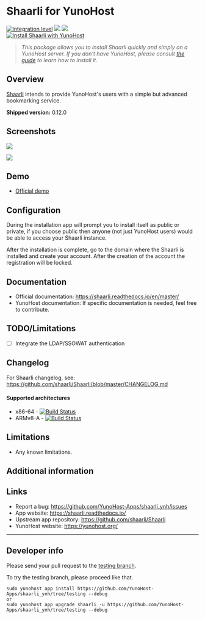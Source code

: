 # Shaarli for YunoHost

[![Integration level](https://dash.yunohost.org/integration/shaarli.svg)](https://dash.yunohost.org/appci/app/shaarli) ![](https://ci-apps.yunohost.org/ci/badges/shaarli.status.svg) ![](https://ci-apps.yunohost.org/ci/badges/shaarli.maintain.svg)  
[![Install Shaarli with YunoHost](https://install-app.yunohost.org/install-with-yunohost.png)](https://install-app.yunohost.org/?app=shaarli)

> *This package allows you to install Shaarli quickly and simply on a YunoHost server.
If you don't have YunoHost, please consult [the guide](https://yunohost.org/#/install) to learn how to install it.*

## Overview
[Shaarli](https://github.com/shaarli/Shaarli) intends to provide YunoHost's users with a simple but advanced bookmarking service.

**Shipped version:** 0.12.0

## Screenshots

![](https://i.imgur.com/zGF4d6L.jpg)

![](https://i.imgur.com/27wYsbC.png)

## Demo

* [Official demo](https://demo.shaarli.org/)

## Configuration

During the installation app will prompt you to install itself as public or private, if you choose public then anyone (not just YunoHost users) would be able to access your Shaarli instance.

After the installation is complete, go to the domain where the Shaarli is installed and create your account. After the creation of the account the registration will be locked.

## Documentation

 * Official documentation: https://shaarli.readthedocs.io/en/master/
 * YunoHost documentation: If specific documentation is needed, feel free to contribute.
 
## TODO/Limitations

- [ ] Integrate the LDAP/SSOWAT authentication

## Changelog

For Shaarli changelog, see: https://github.com/shaarli/Shaarli/blob/master/CHANGELOG.md

#### Supported architectures

* x86-64 - [![Build Status](https://ci-apps.yunohost.org/ci/logs/shaarli%20%28Apps%29.svg)](https://ci-apps.yunohost.org/ci/apps/shaarli/)
* ARMv8-A - [![Build Status](https://ci-apps-arm.yunohost.org/ci/logs/shaarli%20%28Apps%29.svg)](https://ci-apps-arm.yunohost.org/ci/apps/shaarli/)

## Limitations

* Any known limitations.

## Additional information

## Links

 * Report a bug: https://github.com/YunoHost-Apps/shaarli_ynh/issues
 * App website: https://shaarli.readthedocs.io/
 * Upstream app repository: https://github.com/shaarli/Shaarli
 * YunoHost website: https://yunohost.org/

---

## Developer info

Please send your pull request to the [testing branch](https://github.com/YunoHost-Apps/shaarli_ynh/tree/testing).

To try the testing branch, please proceed like that.
```
sudo yunohost app install https://github.com/YunoHost-Apps/shaarli_ynh/tree/testing --debug
or
sudo yunohost app upgrade shaarli -u https://github.com/YunoHost-Apps/shaarli_ynh/tree/testing --debug
```
